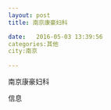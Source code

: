 ```yaml
--- 
layout: post 
title: 南京康豪妇科

date:   2016-05-03 13:39:56 
categories:其他  
city:南京
  
--- 
```

   
南京康豪妇科

信息


